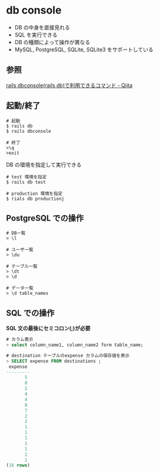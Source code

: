 # db console

* DB の中身を直接見れる
* SQL を実行できる
* DB の種類によって操作が異なる
* MySQL, PostgreSQL, SQLite, SQLite3 をサポートしている

## 参照

[rails dbconsole\(rails db\)で利用できるコマンド \- Qiita](https://qiita.com/k-o-u/items/a9b5e5472ba8415dd1aa)

## 起動/終了

```Shell
# 起動
$ rails db
$ rails dbconsole

# 終了
>\q
>exit
```

DB の環境を指定して実行できる

```Shell
# test 環境を指定
$ rails db test

# production 環境を指定
$ rials db productionj
```

## PostgreSQL での操作

```Shell
# DB一覧
> \l

# ユーザ一覧
> \du

# テーブル一覧
> \dt
> \d

# データ一覧
> \d table_names
```

## SQL での操作

**SQL 文の最後にセミコロン(;)が必要**

```SQL
# カラム表示
> select column_name1, column_name2 form table_name;
```

```SQL
# destination テーブルのexpense カラムの保存値を表示
> SELECT expense FROM destinations ;
 expense
---------
       5
       8
       2
       4
       4
       8
       7
       2
       2
       1
       1
       1
       1
       1
       2
       1
(16 rows)
```
